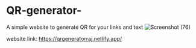 # QR-generator-
A simple website to generate QR for your links and text 
![Screenshot (76)](https://user-images.githubusercontent.com/100833721/204523350-6023e94e-1285-40af-be78-3ef5e64dec0f.png)

website link:
https://qrgeneratorraj.netlify.app/
